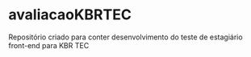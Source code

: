 # avaliacaoKBRTEC
Repositório criado para conter desenvolvimento do teste de estagiário front-end para KBR TEC
